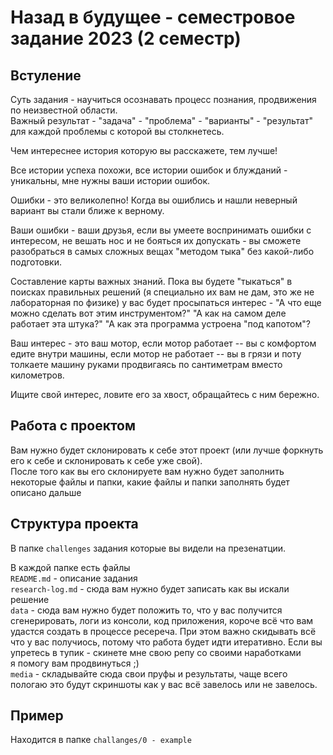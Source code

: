 # Назад в будущее - семестровое задание 2023 (2 семестр)
## Встуление
Суть задания - научиться осознавать процесс познания, продвижения по неизвестной области.\
Важный результат - "задача" -  "проблема" - "варианты" - "результат" для каждой проблемы с которой вы столкнетесь.

Чем интереснее история которую вы расскажете, тем лучше!

Все истории успеха похожи, все истории ошибок и блужданий - уникальны, мне нужны ваши истории ошибок.

Ошибки - это великолепно! Когда вы ошиблись и нашли неверный вариант вы стали ближе к верному.

Ваши ошибки - ваши друзья, если вы умеете воспринимать ошибки с интересом, не вешать нос и не бояться их допускать - вы сможете разобраться в самых сложных вещах "методом тыка" без какой-либо подготовки.

Составление карты важных знаний.
Пока вы будете "тыкаться" в поисках правильных решений (я специально их вам не дам, это же не лабораторная по физике) у вас будет просыпаться интерес - "А что еще можно сделать вот этим инструментом?" "А как на самом деле работает эта штука?" "А как эта программа устроена "под капотом"?

Ваш интерес - это ваш мотор, если мотор работает -- вы с комфортом едите внутри машины, если мотор не работает -- вы в грязи и поту толкаете машину руками продвигаясь по сантиметрам вместо километров. 

Ищите свой интерес, ловите его за хвост, обращайтесь с ним бережно.

## Работа с проектом

Вам нужно будет склонировать к себе этот проект (или лучше форкнуть его к себе и склонировать к себе уже свой). \
После того как вы его склонируете вам нужно будет заполнить некоторые файлы и папки, какие файлы и папки заполнять 
будет описано дальше 

## Структура проекта
В папке `challenges` задания которые вы видели на презенатции. 

В каждой папке есть файлы \
`README.md` - описание задания \
`research-log.md` - сюда вам нужно будет записать как вы искали решение \
`data` - сюда вам нужно будет положить то, что у вас получится сгенерировать, логи из консоли, код приложения, 
короче всё что вам удастся создать в процессе ресереча. При этом важно скидывать всё что у вас получиось, 
потому что работа будет идти итеративно. Если вы упретесь в тупик - скинете мне свою репу со своими наработками \
я помогу вам продвинуться ;) \
`media` - складывайте сюда свои пруфы и результаты, чаще всего пологаю это будут скриншоты как у вас всё завелось или не завелось.

## Пример 
Находится в папке `challanges/0 - example`